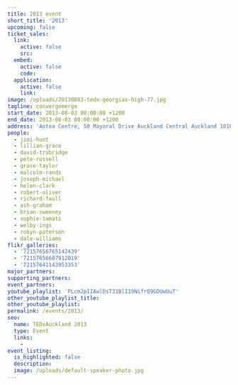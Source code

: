 ```yaml
---
title: 2013 event
short_title: '2013'
upcoming: false
ticket_sales:
  link:
    active: false
    src:
  embed:
    active: false
    code:
  application:
    active: false
    link:
image: /uploads/20130803-tedx-georgias-high-77.jpg
tagline: convergemerge
start_date: 2013-08-03 00:00:00 +1200
end_date: 2013-08-03 00:00:00 +1200
address: 'Aotea Centre, 50 Mayoral Drive Auckland Central Auckland 1010'
people:
  - jimi-hunt
  - lillian-grace
  - david-trubridge
  - pete-russell
  - grace-taylor
  - malcolm-rands
  - joseph-michael
  - helen-clark
  - robert-oliver
  - richard-faull
  - ash-graham
  - brian-sweeney
  - sophie-tamati
  - welby-ings
  - robyn-paterson
  - dale-williams
flikr_galleries:
  - '72157656765142439'
  - '72157656607912019'
  - '72157641143953353'
major_partners:
supporting_partners:
event_partners:
youtube_playlist: 'PLcm2pIIAwlDsT31BlI19NifrQ9GDUwUuT'
other_youtube_playlist_title:
other_youtube_playlist:
permalink: /events/2013/
seo:
  name: TEDxAuckland 2013
  type: Event
  links:
    -
event_listing:
  is_highlighted: false
  description:
  image: /uploads/default-speaker-photo.jpg
---
```

